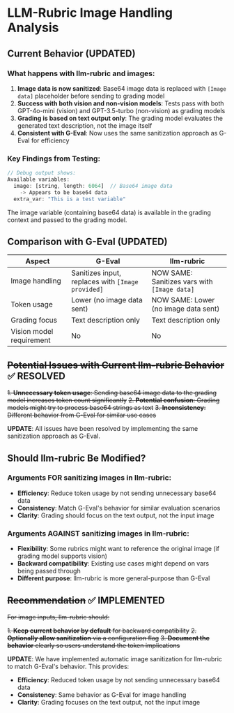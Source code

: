 # LLM-Rubric Image Handling Analysis

## Current Behavior (UPDATED)

### What happens with llm-rubric and images:

1. **Image data is now sanitized**: Base64 image data is replaced with `[Image data]` placeholder before sending to grading model
2. **Success with both vision and non-vision models**: Tests pass with both GPT-4o-mini (vision) and GPT-3.5-turbo (non-vision) as grading models
3. **Grading is based on text output only**: The grading model evaluates the generated text description, not the image itself
4. **Consistent with G-Eval**: Now uses the same sanitization approach as G-Eval for efficiency

### Key Findings from Testing:

```javascript
// Debug output shows:
Available variables:
  image: [string, length: 6064]  // Base64 image data
    -> Appears to be base64 data
  extra_var: "This is a test variable"
```

The image variable (containing base64 data) is available in the grading context and passed to the grading model.

## Comparison with G-Eval (UPDATED)

| Aspect                   | G-Eval                                            | llm-rubric                              |
| ------------------------ | ------------------------------------------------- | --------------------------------------- |
| Image handling           | Sanitizes input, replaces with `[Image provided]` | NOW SAME: Sanitizes vars with `[Image data]` |
| Token usage              | Lower (no image data sent)                        | NOW SAME: Lower (no image data sent)   |
| Grading focus            | Text description only                             | Text description only                   |
| Vision model requirement | No                                                | No                                      |

## ~~Potential Issues with Current llm-rubric Behavior~~ ✅ RESOLVED

~~1. **Unnecessary token usage**: Sending base64 image data to the grading model increases token count significantly~~
~~2. **Potential confusion**: Grading models might try to process base64 strings as text~~
~~3. **Inconsistency**: Different behavior from G-Eval for similar use cases~~

**UPDATE**: All issues have been resolved by implementing the same sanitization approach as G-Eval.

## Should llm-rubric Be Modified?

### Arguments FOR sanitizing images in llm-rubric:

- **Efficiency**: Reduce token usage by not sending unnecessary base64 data
- **Consistency**: Match G-Eval's behavior for similar evaluation scenarios
- **Clarity**: Grading should focus on the text output, not the input image

### Arguments AGAINST sanitizing images in llm-rubric:

- **Flexibility**: Some rubrics might want to reference the original image (if grading model supports vision)
- **Backward compatibility**: Existing use cases might depend on vars being passed through
- **Different purpose**: llm-rubric is more general-purpose than G-Eval

## ~~Recommendation~~ ✅ IMPLEMENTED

~~For image inputs, llm-rubric should:~~

~~1. **Keep current behavior by default** for backward compatibility~~
~~2. **Optionally allow sanitization** via a configuration flag~~
~~3. **Document the behavior** clearly so users understand the token implications~~

**UPDATE**: We have implemented automatic image sanitization for llm-rubric to match G-Eval's behavior. This provides:
- **Efficiency**: Reduced token usage by not sending unnecessary base64 data
- **Consistency**: Same behavior as G-Eval for image handling
- **Clarity**: Grading focuses on the text output, not the input image
